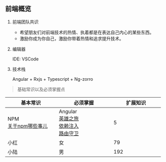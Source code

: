 ## 前端概览

1. 前端团队共识

    - 希望朋友们对前端技术的热情、执着都是在表达自己内心的某些东西。  
    - 激励你成为你自己，激励你带着热情和追求提升技术。


2. 编辑器  
   
    IDE: VSCode

3. 技术栈

    Angular + Rxjs + Typescript + Ng-zorro

>基础常识以及必须掌握点

| 基本常识  <img width=200/>                                                          | 必须掌握 <img width=200/>                                                                                                                                                                       | 扩展知识<img width=200/> |
| ----------------------------------------------------------------------------------- | ----------------------------------------------------------------------------------------------------------------------------------------------------------------------------------------------- | ------------------------ |
| NPM<br/>[关于npm哪些事儿](https://github.com/FrankKai/FrankKai.github.io/issues/41) | Angular<br/> [英雄之旅](https://angular.cn/tutorial)<br>[依赖注入](https://angular.cn/guide/dependency-injection)<br>[路由守卫](https://angular.cn/guide/router#preventing-unauthorized-access) | 5                        |
| 小红                                                                                | 女                                                                                                                                                                                              | 79                       |
| 小陆                                                                                | 男                                                                                                                                                                                              | 192                      |